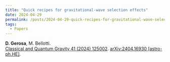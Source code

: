 ```yaml
---
title: "Quick recipes for gravitational-wave selection effects"
date: 2024-04-29
permalink: /posts/2024-04-29-quick-recipes-for-gravitational-wave-selection-effects
tags:
  - Papers
---
```






**D. Gerosa**, M. Bellotti.\
[Classical and Quantum Gravity 41 (2024) 125002](https://iopscience.iop.org/article/10.1088/1361-6382/ad4509). [arXiv:2404.16930 [astro-ph.HE]](https://arxiv.org/abs/2404.16930).